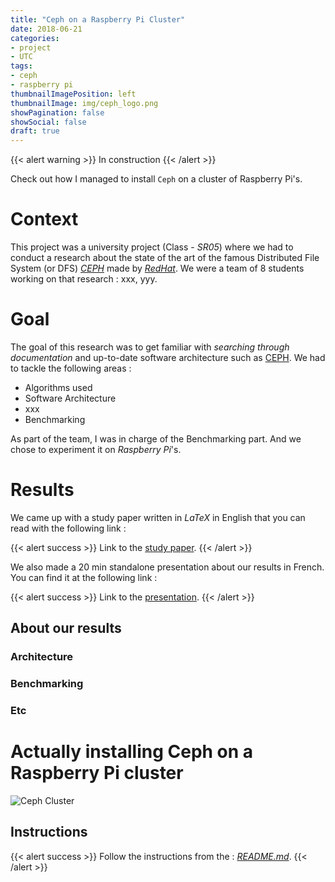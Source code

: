 ```yaml
---
title: "Ceph on a Raspberry Pi Cluster"
date: 2018-06-21
categories:
- project
- UTC
tags:
- ceph
- raspberry pi
thumbnailImagePosition: left
thumbnailImage: img/ceph_logo.png
showPagination: false
showSocial: false
draft: true
---
```


{{< alert warning >}}
In construction
{{< /alert >}}

Check out how I managed to install `Ceph` on a cluster of Raspberry Pi's.


<!--more-->



# Context

This project was a university project (Class - *SR05*) where we had to conduct a research about the state of the art of the famous Distributed File System (or DFS) [*CEPH*](https://ceph.com/) made by [*RedHat*](https://www.redhat.com/en). We were a team of 8 students working on that research : xxx, yyy.

# Goal

The goal of this research was to get familiar with *searching through documentation* and up-to-date software architecture such as [CEPH](https://gitlab.utc.fr/hvergnol/SR03_mini_projet/raw/master/assets/reno1.png).
We had to tackle the following areas :

* Algorithms used
* Software Architecture
* xxx
* Benchmarking

As part of the team, I was in charge of the Benchmarking part. And we chose to experiment it on *Raspberry Pi*'s.

# Results

We came up with a study paper written in *LaTeX* in English that you can read with the following link :

{{< alert success >}}
Link to the [study paper](http://static.vergnol.eu/files/SR05_CEPH_Study.pdf).
{{< /alert >}}

We also made a 20 min standalone presentation about our results in French. You can find it at the following link :

{{< alert success >}}
Link to the [presentation](http://static.vergnol.eu/files/SR05_CEPH_slides.pdf).
{{< /alert >}}

## About our results

### Architecture
### Benchmarking
### Etc

# Actually installing Ceph on a Raspberry Pi cluster

![Ceph Cluster](https://icicimov.github.io/blog/images/CEPH-graphic.png)

## Instructions

{{< alert success >}}
Follow the instructions from the  : [*README.md*](https://gitlab.com/cyberhippo/Ceph-Pi).
{{< /alert >}}
